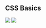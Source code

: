 ## CSS Basics

![](/learning/meta-front-end-developer-professional-certificate/C1-Introduction-to-front-end-development/Module2/quiz3-css-basics/ss1.png)
![](/learning/meta-front-end-developer-professional-certificate/C1-Introduction-to-front-end-development/Module2/quiz3-css-basics/ss2.png)